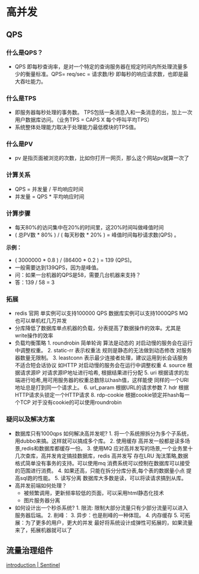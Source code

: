 # 高并发
## QPS
###  什么是QPS？

- QPS 即每秒查询率，是对一个特定的查询服务器在规定时间内所处理流量多少的衡量标准。QPS= req/sec = 请求数/秒 即每秒的响应请求数，也即是最大吞吐能力。
### 什么是TPS

- 即服务器每秒处理的事务数。 TPS包括一条消息入和一条消息的出，加上一次用户数据库访问。（业务TPS = CAPS X 每个呼叫平均TPS）
- 系统整体处理能力取决于处理能力最低模块的TPS值。
### 什么是PV

- pv 是指页面被浏览的次数，比如你打开一网页，那么这个网站pv就算一次了
### 计算关系

- QPS = 并发量 / 平均响应时间
- 并发量 = QPS * 平均响应时间
### 计算步骤

- 每天80%的访问集中在20%的时间里，这20%时间叫做峰值时间
- ( 总PV数 * 80% ) / ( 每天秒数 * 20% ) = 峰值时间每秒请求数(QPS) 。

**示例：**

- ( 3000000 * 0.8 ) / (86400 * 0.2 ) = 139 (QPS)。
- 一般需要达到139QPS，因为是峰值。
- 问：如果一台机器的QPS是58，需要几台机器来支持？
- 答：139 / 58 = 3
### 拓展

- redis 官网 单实例可以支持100000 QPS 数据库实例可以支持1000QPS MQ也可以单机杠几万并发
- 分库降低了数据库单点机器的负载，分表提高了数据操作的效率。尤其是write操作的效率
- 负载均衡策略
      1. roundrobin 简单轮询 算法是动态的 对启动慢的服务会在运行中调整权重。
      2. static-rr 表示权重法 规则是静态的无法做到动态修改 对服务器数量无限制。
      3. leastconn 表示最少连接者处理，建议运用到长会话服务 不适合短会话协议 如HTTP 对启动慢的服务会在运行中调整权重
      4. source 根据请求源IP 对请求源IP地址进行哈希, 根据结果进行分配
      5. uri 根据请求的左端进行哈希,用可用服务器的权重总数除以hash值，这样能使 同样的一个URI地址总是打到同一个请求上。
      6. url_param 根据URL的请求参数
      7. hdr 根据HTTP请求头锁定一个HTTP请求
      8. rdp-cookie 根据cookie锁定并hash每一个TCP 对于没有cookie的可以使用roundrobin
### 疑问以及解决方案

- 数据库只有1000qps 如何解决高并发呢?
      1. 将一个系统擦拆分为多个子系统，用dubbo来搞。这样就可以搞成多个库。
      2. 使用缓存 高并发一般都是读多场景,redis和数据库都缓存一份。
      3. 使用MQ 应对高并发写的场景,一个业务里十几次查库，高并发肯定搞挂数据库，redis 高并发写 存在LRU 淘汰策略,数据格式简单没有事务的支持。可以使用mq 消费系统可以控制在数据库可以接受的范围进行消费。
      4. 如果还高，只能在拆分分库分表,每个表的数据量小点 提高sql跑的性能。
      5. 读写分离 数据库大多数是读，可以将读请求搞到从库。
- 高并发前端如何处理？
   - 被频繁调用，更新频率较低的页面，可以采用html静态化技术
   - 图片服务器分离
- 如何设计出一个秒杀系统?
      1. 限流: 限制大部分流量只有少部分流量可以进入服务器后端。
      2. 削峰：
      3. 异步：也是削峰的一种体现。
      4. 内存缓存
      5. 可拓展：为了更多的用户，更大的并发 最好将系统设计成弹性可拓展的，如果流量来了，拓展机器就可以了
## 流量治理组件
[introduction | Sentinel](https://sentinelguard.io/zh-cn/docs/introduction.html)
